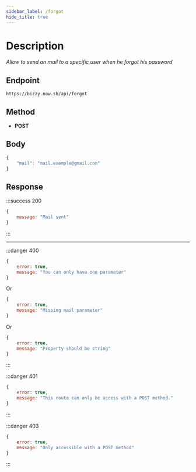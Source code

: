 ```yaml
---
sidebar_label: /forgot
hide_title: true
---
```


# Description
*Allow to send an mail to a specific user when he forgot his password*

## Endpoint
```
https://bizzy.now.sh/api/forgot
```

## Method
* **POST**

## Body
```js
{
    "mail": "mail.exemple@gmail.com"
}
```

## Response
:::success 200
```js
{
    message: "Mail sent"
}
```
:::

---

:::danger 400
```js
{
    error: true,
    message: "You can only have one parameter"
}
```

Or

```js
{
    error: true,
    message: "Missing mail parameter"
}
```

Or

```js
{
    error: true,
    message: "Property should be string"
}
```
:::

:::danger 401
```js
{
    error: true,
    message: "This route can only be access with a POST method."
}
```
:::

:::danger 403
```js
{
    error: true,
    message: "Only accessible with a POST method"
}
```
:::